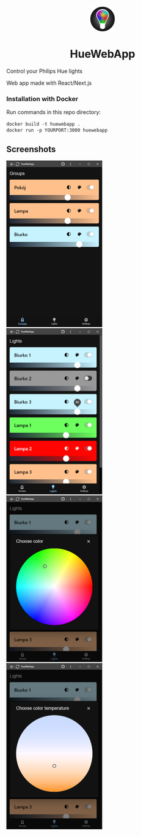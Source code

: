 <p align="center">
<img src="./public/icons/android-chrome-192x192.png" width="64" />
<h1 align="center">HueWebApp</h1>
</p>

Control your Philips Hue lights

Web app made with React/Next.js


### Installation with Docker

Run commands in this repo directory:
```
docker build -t huewebapp .
docker run -p YOURPORT:3000 huewebapp
```

## Screenshots

<img src=".screenshots/01.png" width="251" />
<img src=".screenshots/02.png" width="251" />

<img src=".screenshots/03.png" width="251" />
<img src=".screenshots/04.png" width="251" />
